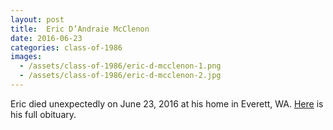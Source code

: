 ```yaml
---
layout: post
title:  Eric D’Andraie McClenon
date: 2016-06-23
categories: class-of-1986
images:
  - /assets/class-of-1986/eric-d-mcclenon-1.png
  - /assets/class-of-1986/eric-d-mcclenon-2.jpg
---
```

Eric died unexpectedly on June 23, 2016 at his home in Everett, WA.  [Here](http://tinyurl.com/gtj9bo7) is his full obituary.
